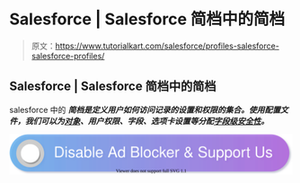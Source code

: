# Salesforce | Salesforce 简档中的简档

> 原文：<https://www.tutorialkart.com/salesforce/profiles-salesforce-salesforce-profiles/>

## Salesforce | Salesforce 简档中的简档

salesforce 中的 ***简档是定义用户如何访问记录的设置和权限的集合。使用配置文件，我们可以为[对象](https://www.tutorialkart.com/java/java-classes-and-objects/)、用户权限、字段、选项卡设置等分配[字段级安全性](https://www.tutorialkart.com/salesforce/salesforce-security-field-level-security-admin-tutorials/)。***

[![](img/925da31b32d6bc3827932f6c8afb11bb.png)](https://www.tutorialkart.com/)